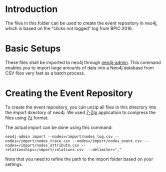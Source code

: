 # Introduction
The files in this folder can be used to create the event repository in neo4j, which is based on the "clicks not logged" log from BPIC 2016. 

# Basic Setups
These files shall be imported to neo4j through [neo4j-admin](https://neo4j.com/docs/operations-manual/current/tools/import/). This command enables you to import large amounts of data into a Neo4j database from CSV files very fast as a batch process.

# Creating the Event Repository
To create the event repository, you can unzip all files in this directory into the import directory of neo4j. We used [7-Zip](https://www.7-zip.org/) application to compress the files using [7z](https://www.7-zip.org/7z.html) format.

The actual import can be done using this command:

```
neo4j-admin import --nodes=/import/nodes_log.csv --nodes=/import/nodes_trace.csv --nodes=/import/nodes_event.csv --nodes=/import/nodes_attribute.csv --relationships=/import/relations.csv  --delimiter=","
```

Note that you need to refine the path to the import folder based on your settings.